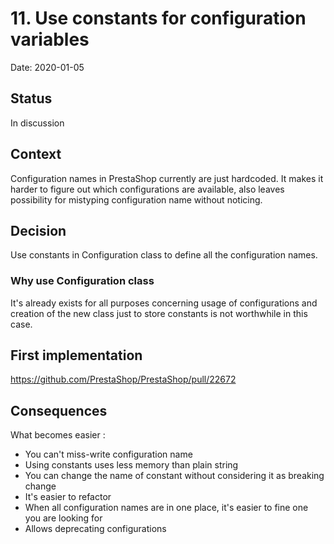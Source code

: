 # 11. Use constants for configuration variables

Date: 2020-01-05

## Status

In discussion

## Context

Configuration names in PrestaShop currently are just hardcoded. It makes it harder to figure out 
which configurations are available, also leaves possibility for mistyping configuration name without noticing.

## Decision

Use constants in Configuration class to define all the configuration names.
 
### Why use Configuration class
It's already exists for all purposes concerning usage of configurations and creation of the new class just to store
constants is not worthwhile in this case.

## First implementation

https://github.com/PrestaShop/PrestaShop/pull/22672

## Consequences

What becomes easier :

- You can't miss-write configuration name
- Using constants uses less memory than plain string
- You can change the name of constant without considering it as breaking change
- It's easier to refactor
- When all configuration names are in one place, it's easier to fine one you are looking for
- Allows deprecating configurations
